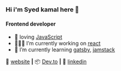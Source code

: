 ### Hi i'm Syed kamal here 👋

#### Frontend developer 

- 💜 loving [JavaScript][JavaScript] 
- 👨🏼‍💻 I’m currently working on [react][react]
- 🧠  I’m currently learning  [gatsby][gatsby], [jamstack][jamstack] 

🏡 [website][website] **|** 
📦 [Dev.to][Dev.to] **|** 
👔 [linkedin][linkedin]


[react]: http://reactjs.org
[gatsby]: https://gatsbyjs.org
[jamstack]: https://jamstack.org
[website]: https://syedkamal3262.github.io/
[linkedin]: https://www.linkedin.com/in/syed-kamaluddin-011b24140/
[Dev.to]: https://dev.to/syedkamal3262
[JavaScript]: https://developer.mozilla.org/en-US/docs/Web/JavaScript

